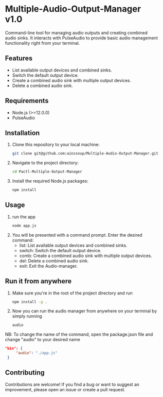 # Multiple-Audio-Output-Manager v1.0
Command-line tool for managing audio outputs and creating combined audio sinks. It interacts with PulseAudio to provide basic audio management functionality right from your terminal.

## Features

- List available output devices and combined sinks.
- Switch the default output device.
- Create a combined audio sink with multiple output devices.
- Delete a combined audio sink.

## Requirements

- Node.js (>=12.0.0)
- PulseAudio

## Installation

1. Clone this repository to your local machine:
   ```bash
   git clone git@github.com:ainzsoup/Multiple-Audio-Output-Manager.git
2. Navigate to the project directory:
    ```bash
    cd Pactl-Multiple-Output-Manager
3. Install the required Node.js packages:
   ```bash
   npm install
## Usage
1. run the app
    ```bash
    node app.js
2. You will be presented with a command prompt. Enter the desired command:
   - list: List available output devices and combined sinks.
   - switch: Switch the default output device.
   - comb: Create a combined audio sink with multiple output devices.
   - del: Delete a combined audio sink.
   - exit: Exit the Audio-manager.
## Run it from anywhere
1. Make sure you're in the root of the project directory and run
   ```bash
   npm install -g .
2. Now you can run the audio manager from anywhere on your terminal by simply running
   ```bash
   audio
NB: To change the name of the command, open the package.json file and change "audio" to your desired name
   ```json
  "bin": {
		"audio": "./app.js"
	}
```

## Contributing
Contributions are welcome! If you find a bug or want to suggest an improvement, please open an issue or create a pull request.
